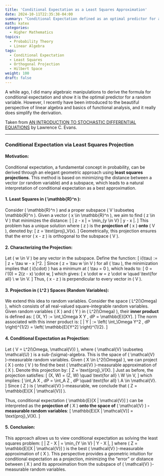 ```yaml
---
title: 'Conditional Expectation as a Least Squares Approximation'
date: 2024-10-11T22:35:38-04:00
summary: "Conditional Expectation defined as an optimal predictor for a random variable through orthogonal projection"
math: katex
categories:
  - Higher Mathematics
topics:
  - Probability Theory
  - Linear Algebra
tags:
  - Conditional Expectation
  - Least Squares
  - Orthogonal Projection
  - Hilbert Space
weight: 100
draft: false
---
```


A while ago, I did many algebraic manipulations to derive the formula for conditional expectation and show it is the optimal predictor for a random variable. However, I recently have been introduced to the beautiful perspective of linear algebra and basics of functional analysis, and it really does simplify the derivation.

Taken from [AN INTRODUCTION TO STOCHASTIC DIFFERENTIAL EQUATIONS](https://www.cmor-faculty.rice.edu/~cox/stoch/SDE.course.pdf) by Lawrence C. Evans.

---

### Conditional Expectation via Least Squares Projection

#### Motivation:
Conditional expectation, a fundamental concept in probability, can be derived through an elegant geometric approach using **least squares projections**. This method is based on minimizing the distance between a vector (or random variable) and a subspace, which leads to a natural interpretation of conditional expectation as a best approximation.

#### 1. **Least Squares in** \( \mathbb{R}^n \):
Consider \( \mathbb{R}^n \) and a proper subspace \( V \subseteq \mathbb{R}^n \). Given a vector \( x \in \mathbb{R}^n \), we aim to find \( z \in V \) that minimizes the distance:
\[
\| z - x \| = \min_{y \in V} \| y - x \|.
\]
This problem has a unique solution where \( z \) is the **projection of** \( x \) **onto** \( V \), denoted by:
\[
z = \text{proj}_V(x).
\]
Geometrically, this projection ensures that the error \( x - z \) is orthogonal to the subspace \( V \).

#### 2. **Characterizing the Projection:**
Let \( w \in V \) be any vector in the subspace. Define the function:
\[
i(\tau) := \| z + \tau w - x \|^2.
\]
Since \( z + \tau w \in V \) for all \( \tau \), the minimization implies that \( i(\cdot) \) has a minimum at \( \tau = 0 \), which leads to:
\[
0 = i'(0) = 2(z - x) \cdot w,
\]
which gives:
\[
x \cdot w = z \cdot w \quad \text{for all} \ w \in V.
\]
Thus, \( x - z \) is perpendicular to every vector in \( V \).

#### 3. **Projection in** \( L^2 \) **Spaces (Random Variables):**
We extend this idea to random variables. Consider the space \( L^2(\Omega) \), which consists of all real-valued square-integrable random variables. Given random variables \( X \) and \( Y \) in \( L^2(\Omega) \), their **inner product** is defined as:
\[
(X, Y) := \int_\Omega X Y \, dP = \mathbb{E}[XY].
\]
The norm associated with this inner product is:
\[
\| Y \| := \left( \int_\Omega Y^2 \, dP \right)^{1/2} = \left( \mathbb{E}[Y^2] \right)^{1/2}.
\]

#### 4. **Conditional Expectation as Projection:**
Let \( V = L^2(\Omega, \mathcal{V}) \), where \( \mathcal{V} \subseteq \mathcal{U} \) is a sub-\(\sigma\)-algebra. This is the space of \( \mathcal{V} \)-measurable random variables. Given \( X \in L^2(\Omega) \), we can project \( X \) onto \( V \) to find the best \( \mathcal{V} \)-measurable approximation of \( X \). Denote this projection by:
\[
Z = \text{proj}_V(X).
\]
Just as before, the projection satisfies:
\[
(X, W) = (Z, W) \quad \text{for all} \ W \in V,
\]
which implies:
\[
\int_A X \, dP = \int_A Z \, dP \quad \text{for all} \ A \in \mathcal{V}.
\]
Since \( Z \) is \( \mathcal{V} \)-measurable, we conclude that \( Z = \mathbb{E}[X | \mathcal{V}] \).

Thus, conditional expectation \( \mathbb{E}[X | \mathcal{V}] \) can be interpreted as the **projection of** \( X \) **onto the space of** \( \mathcal{V} \) **-measurable random variables**:
\[
\mathbb{E}[X | \mathcal{V}] = \text{proj}_V(X).
\]

#### 5. **Conclusion:**
This approach allows us to view conditional expectation as solving the least squares problem:
\[
\| Z - X \| = \min_{Y \in V} \| Y - X \|,
\]
where \( Z = \mathbb{E}[X | \mathcal{V}] \) is the best \( \mathcal{V} \)-measurable approximation of \( X \). This perspective provides a geometric intuition for conditional expectation as a projection, minimizing the "error" or distance between \( X \) and its approximation from the subspace of \( \mathcal{V} \)-measurable random variables.

